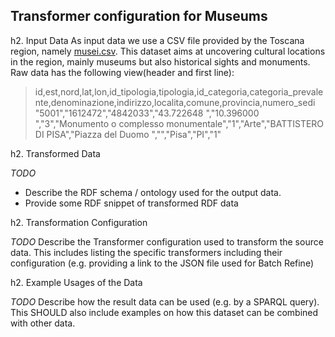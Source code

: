 Transformer configuration for Museums
-------------------------------------

h2. Input Data
As input data we use a CSV file provided by the Toscana region, namely [musei.csv](http://mappe.regione.toscana.it/db-webgis/musei/example_postgis.jsp?format=csv). This dataset aims at uncovering cultural locations in the region, mainly museums but also historical sights and monuments. Raw data has the following view(header and first line):
>id,est,nord,lat,lon,id_tipologia,tipologia,id_categoria,categoria_prevalente,denominazione,indirizzo,localita,comune,provincia,numero_sedi   
>"5001","1612472","4842033","43.722648  ","10.396000  ","3","Monumento o complesso monumentale","1","Arte","BATTISTERO DI PISA","Piazza del Duomo ","","Pisa","PI","1"



h2. Transformed Data

*TODO*
* Describe the RDF schema / ontology used for the output data.
* Provide some RDF snippet of transformed RDF data

h2. Transformation Configuration

*TODO* Describe the Transformer configuration used to transform the source data. This includes listing the specific transformers including their configuration (e.g. providing a link to the JSON file used for Batch Refine)

h2. Example Usages of the Data

*TODO* Describe how the result data can be used (e.g. by a SPARQL query). This SHOULD also include examples on how this dataset can be combined with other data.
